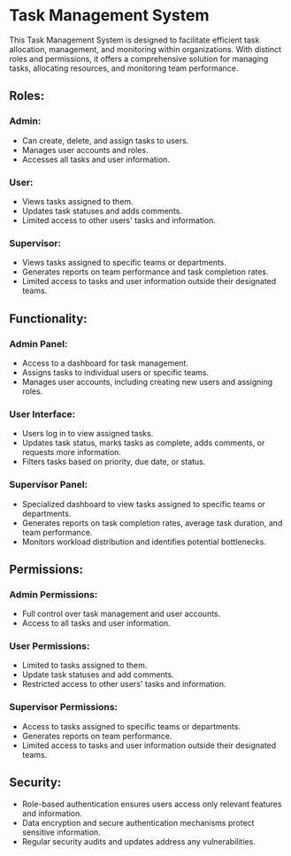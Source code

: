 # **Task Management System**

This Task Management System is designed to facilitate efficient task allocation, management, and monitoring within organizations. With distinct roles and permissions, it offers a comprehensive solution for managing tasks, allocating resources, and monitoring team performance.

## **Roles:**

### **Admin:**

- Can create, delete, and assign tasks to users.
- Manages user accounts and roles.
- Accesses all tasks and user information.

### **User:**

- Views tasks assigned to them.
- Updates task statuses and adds comments.
- Limited access to other users' tasks and information.

### **Supervisor:**

- Views tasks assigned to specific teams or departments.
- Generates reports on team performance and task completion rates.
- Limited access to tasks and user information outside their designated teams.

## **Functionality:**

### **Admin Panel:**

- Access to a dashboard for task management.
- Assigns tasks to individual users or specific teams.
- Manages user accounts, including creating new users and assigning roles.

### **User Interface:**

- Users log in to view assigned tasks.
- Updates task status, marks tasks as complete, adds comments, or requests more information.
- Filters tasks based on priority, due date, or status.

### **Supervisor Panel:**

- Specialized dashboard to view tasks assigned to specific teams or departments.
- Generates reports on task completion rates, average task duration, and team performance.
- Monitors workload distribution and identifies potential bottlenecks.

## **Permissions:**

### **Admin Permissions:**

- Full control over task management and user accounts.
- Access to all tasks and user information.

### **User Permissions:**

- Limited to tasks assigned to them.
- Update task statuses and add comments.
- Restricted access to other users' tasks and information.

### **Supervisor Permissions:**

- Access to tasks assigned to specific teams or departments.
- Generates reports on team performance.
- Limited access to tasks and user information outside their designated teams.

## **Security:**

- Role-based authentication ensures users access only relevant features and information.
- Data encryption and secure authentication mechanisms protect sensitive information.
- Regular security audits and updates address any vulnerabilities.
